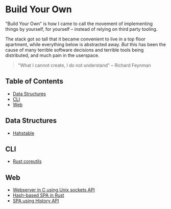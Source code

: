 # Build Your Own
"Build Your Own" is how I came to call the movement of implementing things by yourself,
for yourself – instead of relying on third party tooling.

The stack got so tall that it became
convenient to live in a top floor apartment, while everything below is abstracted away. *But* 
this has been the cause of many terrible software decisions and terrible tools being distributed, and 
much pain in the userspace.

> "What I cannot create, I do not understand" – Richard Feynman

## Table of Contents
- [Data Structures](#data-structures)
- [CLI](#cli)
- [Web](#web)

## Data Structures
- [Hahstable](https://github.com/build-your-own-everything/hashtable)

## CLI 
- [Rust coreutils](https://github.com/build-your-own-everything/rust-coreutils)

## Web
- [Webserver in C using Unix sockets API](https://github.com/build-your-own-everything/unix-socket-webserver)
- [Hash-based SPA in Rust](https://github.com/build-your-own-everything/unix-socket-webserver)
- [SPA using History API](https://github.com/build-your-own-everything/history-api-spa)
